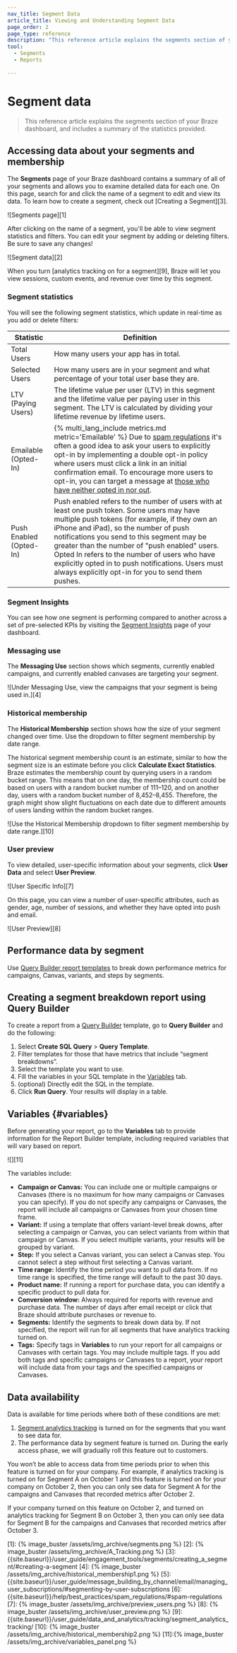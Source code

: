 ```yaml
---
nav_title: Segment Data
article_title: Viewing and Understanding Segment Data
page_order: 2
page_type: reference
description: "This reference article explains the segments section of your Braze dashboard, and includes a summary the statistics provided."
tool: 
  - Segments
  - Reports
  
---
```

# Segment data

> This reference article explains the segments section of your Braze dashboard, and includes a summary of the statistics provided.

## Accessing data about your segments and membership

The **Segments** page of your Braze dashboard contains a summary of all of your segments and allows you to examine detailed data for each one. On this page, search for and click the name of a segment to edit and view its data. To learn how to create a segment, check out [Creating a Segment][3].

![Segments page][1]

After clicking on the name of a segment, you'll be able to view segment statistics and filters. You can edit your segment by adding or deleting filters. Be sure to save any changes!

![Segment data][2]

When you turn [analytics tracking on for a segment][9], Braze will let you view sessions, custom events, and revenue over time by this segment.

### Segment statistics

You will see the following segment statistics, which update in real-time as you add or delete filters:

<style>
    .no-split {
        word-break: keep-all;
    }
</style>

<table>
    <thead>
        <tr>
            <th>Statistic</th>
            <th>Definition</th>
        </tr>
    </thead>
    <tbody>
        <tr>
            <td class="no-split">Total Users</td>
            <td class="no-split">How many users your app has in total.</td>
        </tr>
        <tr>
            <td class="no-split">Selected Users</td>
            <td class="no-split">How many users are in your segment and what percentage of your total user base they are.</td>
        </tr>
        <tr>
            <td class="no-split">LTV (Paying Users)</td>
            <td class="no-split">The lifetime value per user (LTV) in this segment and the lifetime value per paying user in this segment. The LTV is calculated by dividing your lifetime revenue by lifetime users.</td>
        </tr>
        <tr>
            <td class="no-split">Emailable (Opted-In)</td>
            <td class="no-split">{% multi_lang_include metrics.md metric='Emailable' %} Due to <a href="/docs/help/best_practices/spam_regulations/#spam-regulationsspam regulations">spam regulations</a> it's often a good idea to ask your users to explicitly opt-in by implementing a double opt-in policy where users must click a link in an initial confirmation email. To encourage more users to opt-in, you can target a message at <a href="/docs/user_guide/message_building_by_channel/email/managing_user_subscriptions/#segmenting-by-user-subscriptions">those who have neither opted in nor out</a>.</td>
        </tr>
        <tr>
            <td class="no-split">Push Enabled (Opted-In)</td>
            <td class="no-split">Push enabled refers to the number of users with at least one push token. Some users may have multiple push tokens (for example, if they own an iPhone and iPad), so the number of push notifications you send to this segment may be greater than the number of "push enabled" users. Opted In refers to the number of users who have explicitly opted in to push notifications. Users must always explicitly opt-in for you to send them pushes.</td>
        </tr>
    </tbody>
</table>

### Segment Insights

You can see how one segment is performing compared to another across a set of pre-selected KPIs by visiting the [Segment Insights]({{site.baseurl}}/user_guide/engagement_tools/segments/segment_insights/) page of your dashboard.

### Messaging use
The **Messaging Use** section shows which segments, currently enabled campaigns, and currently enabled canvases are targeting your segment.

![Under Messaging Use, view the campaigns that your segment is being used in.][4]

### Historical membership
The **Historical Membership** section shows how the size of your segment changed over time. Use the dropdown to filter segment membership by date range. 

The historical segment membership count is an estimate, similar to how the segment size is an estimate before you click **Calculate Exact Statistics**. Braze estimates the membership count by querying users in a random bucket range. This means that on one day, the membership count could be based on users with a random bucket number of 111–120, and on another day, users with a random bucket number of 8,452–8,455. Therefore, the graph might show slight fluctuations on each date due to different amounts of users landing within the random bucket ranges.

![Use the Historical Membership dropdown to filter segment membership by date range.][10]

### User preview

To view detailed, user-specific information about your segments, click **User Data** and select **User Preview**.

![User Specific Info][7]

On this page, you can view a number of user-specific attributes, such as gender, age, number of sessions, and whether they have opted into push and email.

![User Preview][8]

## Performance data by segment

Use [Query Builder report templates]({{site.baseurl}}/user_guide/data_and_analytics/reporting/data_by_segments/) to break down performance metrics for campaigns, Canvas, variants, and steps by segments.

## Creating a segment breakdown report using Query Builder

To create a report from a [Query Builder]({{site.baseurl}}/user_guide/data_and_analytics/query_builder/) template, go to **Query Builder** and do the following:

1. Select **Create SQL Query** > **Query Template**.
2. Filter templates for those that have metrics that include “segment breakdowns”.
3. Select the template you want to use.
4. Fill the variables in your SQL template in the [Variables](#variables) tab.
5. (optional) Directly edit the SQL in the template.
6. Click **Run Query**. Your results will display in a table.

## Variables {#variables}

Before generating your report, go to the **Variables** tab to provide information for the Report Builder template, including required variables that will vary based on report. 

![][11]

The variables include:

- **Campaign or Canvas:** You can include one or multiple campaigns or Canvases (there is no maximum for how many campaigns or Canvases you can specify). If you do not specify any campaigns or Canvases, the report will include all campaigns or Canvases from your chosen time frame.
- **Variant:** If using a template that offers variant-level break downs, after selecting a campaign or Canvas, you can select variants from within that campaign or Canvas. If you select multiple variants, your results will be grouped by variant.
- **Step:** If you select a Canvas variant, you can select a Canvas step. You cannot select a step without first selecting a Canvas variant. 
- **Time range:** Identify the time period you want to pull data from. If no time range is specified, the time range will default to the past 30 days.
- **Product name:** If running a report for purchase data, you can identify a specific product to pull data for.
- **Conversion window:** Always required for reports with revenue and purchase data. The number of days after email receipt or click that Braze should attribute purchases or revenue to.
- **Segments:** Identify the segments to break down data by. If not specified, the report will run for all segments that have analytics tracking turned on.
- **Tags:** Specify tags in **Variables** to run your report for all campaigns or Canvases with certain tags. You may include multiple tags. If you add both tags and specific campaigns or Canvases to a report, your report will include data from your tags and the specified campaigns or Canvases. 

## Data availability

Data is available for time periods where both of these conditions are met:

1. [Segment analytics tracking]({{site.baseurl}}/user_guide/data_and_analytics/tracking/segment_analytics_tracking/) is turned on for the segments that you want to see data for.
2. The performance data by segment feature is turned on. During the early access phase, we will gradually roll this feature out to customers. 

You won’t be able to access data from time periods prior to when this feature is turned on for your company. For example, if analytics tracking is turned on for Segment A on October 1 and this feature is turned on for your company on October 2, then you can only see data for Segment A for the campaigns and Canvases that recorded metrics after October 2. 

If your company turned on this feature on October 2, and turned on analytics tracking for Segment B on October 3, then you can only see data for Segment B for the campaigns and Canvases that recorded metrics after October 3.




[1]: {% image_buster /assets/img_archive/segments.png %}
[2]: {% image_buster /assets/img_archive/A_Tracking.png %}
[3]: {{site.baseurl}}/user_guide/engagement_tools/segments/creating_a_segment/#creating-a-segment
[4]: {% image_buster /assets/img_archive/historical_membership1.png %}
[5]: {{site.baseurl}}/user_guide/message_building_by_channel/email/managing_user_subscriptions/#segmenting-by-user-subscriptions
[6]: {{site.baseurl}}/help/best_practices/spam_regulations/#spam-regulations
[7]: {% image_buster /assets/img_archive/preview_users.png %}
[8]: {% image_buster /assets/img_archive/user_preview.png %}
[9]: {{site.baseurl}}/user_guide/data_and_analytics/tracking/segment_analytics_tracking/
[10]: {% image_buster /assets/img_archive/historical_membership2.png %}
[11]:{% image_buster /assets/img_archive/variables_panel.png %}